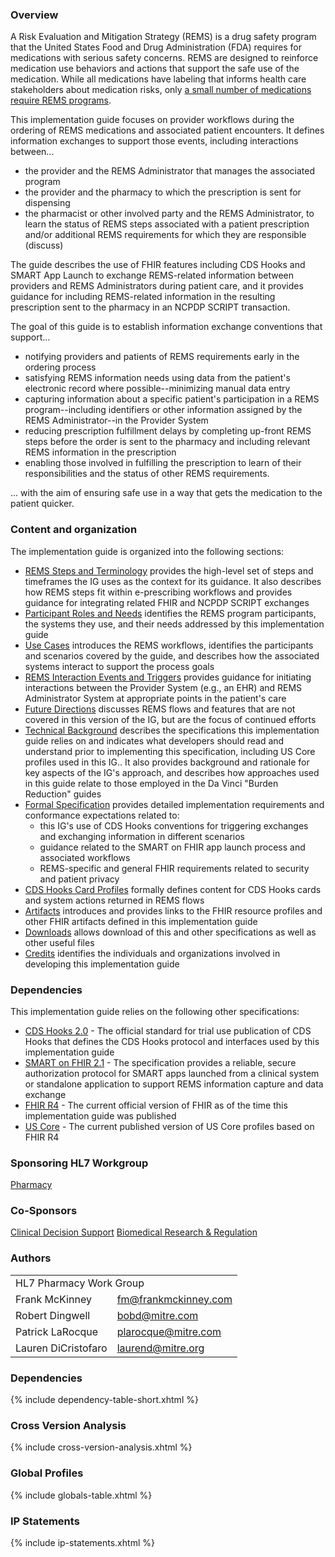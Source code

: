 ### Overview
A Risk Evaluation and Mitigation Strategy (REMS) is a drug safety program that the United States Food and Drug Administration (FDA) requires for medications with serious safety concerns. REMS are designed to reinforce medication use behaviors and actions that support the safe use of the medication. While all medications have labeling that informs health care stakeholders about medication risks, only [a small number of medications require REMS programs](https://www.accessdata.fda.gov/scripts/cder/rems/index.cfm).

This implementation guide focuses on provider workflows during the ordering of REMS medications and associated patient encounters. It defines information exchanges to support those events, including interactions between... 
- the provider and the REMS Administrator that manages the associated program
- the provider and the pharmacy to which the prescription is sent for dispensing
- the pharmacist or other involved party and the REMS Administrator, to learn the status of REMS steps associated with a patient prescription and/or additional REMS requirements for which they are responsible (discuss)

The guide describes the use of FHIR features including CDS Hooks and SMART App Launch to exchange REMS-related information between providers and REMS Administrators during patient care, and it provides guidance for including REMS-related information in the resulting prescription sent to the pharmacy in an NCPDP SCRIPT transaction.

The goal of this guide is to establish information exchange conventions that support...
- notifying providers and patients of REMS requirements early in the ordering process
- satisfying REMS information needs using data from the patient's electronic record where possible--minimizing manual data entry
- capturing information about a specific patient's participation in a REMS program--including identifiers or other information assigned by the REMS Administrator--in the Provider System
- reducing prescription fulfillment delays by completing up-front REMS steps before the order is sent to the pharmacy and including relevant REMS information in the prescription
- enabling those involved in fulfilling the prescription to learn of their responsibilities and the status of other REMS requirements.

... with the aim of ensuring safe use in a way that gets the medication to the patient quicker.

<p></p>

### Content and organization
The implementation guide is organized into the following sections:
* [REMS Steps and Terminology](process.html) provides the high-level set of steps and timeframes the IG uses as the context for its guidance. It also describes how REMS steps fit within e-prescribing workflows and provides guidance for integrating related FHIR and NCPDP SCRIPT exchanges
* [Participant Roles and Needs](roles.html) identifies the REMS program participants, the systems they use, and their needs addressed by this implementation guide
* [Use Cases](use-cases.html) introduces the REMS workflows, identifies the participants and scenarios covered by the guide, and describes how the associated systems interact to support the process goals
* [REMS Interaction Events and Triggers](event-triggers.html) provides guidance for initiating interactions between the Provider System (e.g., an EHR) and REMS Administrator System at appropriate points in the patient's care
* [Future Directions](future-directions.html) discusses REMS flows and features that are not covered in this version of the IG, but are the focus of continued efforts
* [Technical Background](technical-background.html) describes the specifications this implementation guide relies on and indicates what developers should read and understand prior to implementing this specification, including US Core profiles used in this IG.. It also provides background and rationale for key aspects of the IG's approach, and describes how approaches used in this guide relate to those employed in the Da Vinci "Burden Reduction" guides
* [Formal Specification](specification.html) provides detailed implementation requirements and conformance expectations related to:
  *  this IG's use of CDS Hooks conventions for triggering exchanges and exchanging information in different scenarios
  *  guidance related to the SMART on FHIR app launch process and associated workflows
  *  REMS-specific and general FHIR requirements related to security and patient privacy
* [CDS Hooks Card Profiles](cds-cards.html) formally defines content for CDS Hooks cards and system actions returned in REMS flows
* [Artifacts](artifacts.html) introduces and provides links to the FHIR resource profiles and other FHIR artifacts defined in this implementation guide
* [Downloads](downloads.html) allows download of this and other specifications as well as other useful files
* [Credits](credits.html) identifies the individuals and organizations involved in developing this implementation guide

<p></p>

### Dependencies 
This implementation guide relies on the following other specifications: 

* [CDS Hooks 2.0](https://cds-hooks.hl7.org/2.0/) - The official standard for trial use publication of CDS Hooks that defines the CDS Hooks protocol and interfaces used by this implementation guide
* [SMART on FHIR 2.1](https://hl7.org/fhir/smart-app-launch/STU2.1) - The specification provides a reliable, secure authorization protocol for SMART apps launched from a clinical system or standalone application to support REMS information capture and data exchange
* [FHIR R4](http://hl7.org/fhir/R4/) - The current official version of FHIR as of the time this implementation guide was published
* [US Core](http://hl7.org/fhir/us/core) - The current published version of US Core profiles based on FHIR R4

<p></p>

### Sponsoring HL7 Workgroup  
[Pharmacy](https://confluence.hl7.org/display/PHAR)

<p></p>

### Co-Sponsors 
[Clinical Decision Support](https://confluence.hl7.org/display/CDS)
[Biomedical Research & Regulation](https://confluence.hl7.org/display/BRR)

<p></p>

### Authors

<table class="grid">
    <tbody>
	  <tr>
		<td colspan="2">HL7 Pharmacy Work Group</td>
  	  </tr>
	  <tr>
		<td>Frank McKinney</td>
		<td><a href="mailto:fm@frankmckinney.com">fm@frankmckinney.com</a></td>
	  </tr>
	  <tr>
		<td>Robert Dingwell</td>
		<td><a href="mailto:bobd@mitre.com">bobd@mitre.com</a></td>
	  </tr>
	  <tr>
		<td>Patrick LaRocque</td>
		<td><a href="mailto:plarocque@mitre.com">plarocque@mitre.com</a></td>
	  </tr>
	  <tr>
		<td>Lauren DiCristofaro</td>
		<td><a href="mailto:laurend@mitre.org">laurend@mitre.org</a></td>
	  </tr>
	</tbody>
  </table>

<p></p>

### Dependencies
{% include dependency-table-short.xhtml %}

### Cross Version Analysis
{% include cross-version-analysis.xhtml %}

### Global Profiles
{% include globals-table.xhtml %}

### IP Statements
{% include ip-statements.xhtml %}

